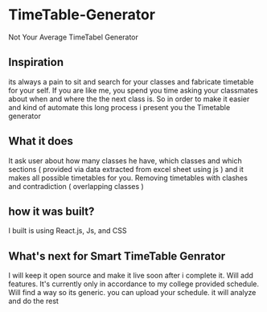 <link rel="stylesheet" href="https://use.fontawesome.com/releases/v5.14.0/css/all.css" integrity="sha384-HzLeBuhoNPvSl5KYnjx0BT+WB0QEEqLprO+NBkkk5gbc67FTaL7XIGa2w1L0Xbgc" crossorigin="anonymous">

# TimeTable-Generator
Not Your Average TimeTabel Generator 
## Inspiration
its always a pain to sit and search for your classes and fabricate timetable for your self. If you are like me, you spend you time asking your classmates about when and where the the next class is. So in order to make it easier and kind of automate this long process i present you the Timetable generator
## What it does
It ask user about how many classes he have, which classes and which sections ( provided via data extracted from excel sheet using js ) and it makes all possible timetables for you. Removing timetables with clashes and contradiction ( overlapping classes ) 
## how it was built?
I built is using React.js, Js, and CSS
## What's next for Smart TimeTable Genrator
I will keep it open source and make it live soon after i complete it. Will add features. It's currently only in accordance to my college provided schedule. Will find a way so its generic. you can upload your schedule. it will analyze and do the rest
